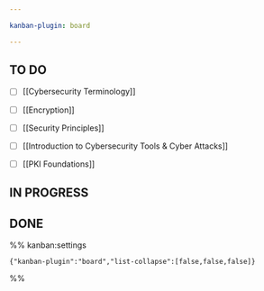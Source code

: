 ```yaml
---

kanban-plugin: board

---
```


## TO DO

- [ ] [[Cybersecurity Terminology]]
- [ ] [[Encryption]]
- [ ] [[Security Principles]]
- [ ] [[Introduction to Cybersecurity Tools & Cyber Attacks]]
- [ ] [[PKI Foundations]]


## IN PROGRESS



## DONE





%% kanban:settings
```
{"kanban-plugin":"board","list-collapse":[false,false,false]}
```
%%